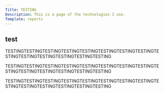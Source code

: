 ```yaml
---
Title: TESTING
Description: This is a page of the technologies I use.
Template: reports
---
```


## test

TESTINGTESTINGTESTINGTESTINGTESTINGTESTINGTESTINGTESTINGTESTINGTESTINGTESTINGTESTINGTESTINGTESTING

TESTINGTESTINGTESTINGTESTINGTESTINGTESTINGTESTINGTESTINGTESTINGTESTINGTESTINGTESTINGTESTINGTESTING

TESTINGTESTINGTESTINGTESTINGTESTINGTESTINGTESTINGTESTINGTESTINGTESTINGTESTINGTESTINGTESTINGTESTING
